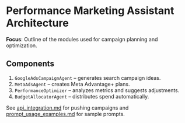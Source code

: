 # Performance Marketing Assistant Architecture

**Focus**: Outline of the modules used for campaign planning and optimization.

## Components

1. `GoogleAdsCampaignAgent` – generates search campaign ideas.
2. `MetaAdsAgent` – creates Meta Advantage+ plans.
3. `PerformanceOptimizer` – analyzes metrics and suggests adjustments.
4. `BudgetAllocatorAgent` – distributes spend automatically.

See [api_integration.md](api_integration.md) for pushing campaigns and [prompt_usage_examples.md](prompt_usage_examples.md) for sample prompts.

